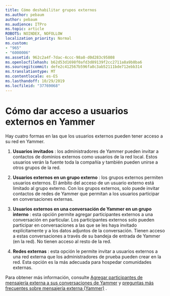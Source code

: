 ```yaml
---
title: Cómo deshabilitar grupos externos
ms.author: pebaum
author: pebaum
ms.audience: ITPro
ms.topic: article
ROBOTS: NOINDEX, NOFOLLOW
localization_priority: Normal
ms.custom:
- "965"
- "6000006"
ms.assetid: 962c2a4f-7dac-4ccc-98a8-d0d283c95808
ms.openlocfilehash: b62d53d1698f0afd3d89139f2cc2711a8a9b8ba6
ms.sourcegitcommit: defe2c412567b596fa8c3ab52111bde712ebb314
ms.translationtype: MT
ms.contentlocale: es-ES
ms.lasthandoff: 10/29/2019
ms.locfileid: "37769068"
---
```

# <a name="how-to-give-access-to-external-users-in-yammer"></a>Cómo dar acceso a usuarios externos en Yammer

Hay cuatro formas en las que los usuarios externos pueden tener acceso a su red en Yammer.
  
1. **Usuarios invitados** : los administradores de Yammer pueden invitar a contactos de dominios externos como usuarios de la red local. Estos usuarios verán la fuente toda la compañía y también pueden unirse a otros grupos de la red.

2. **Usuarios externos en un grupo externo** : los grupos externos permiten usuarios externos. El ámbito del acceso de un usuario externo está limitado al grupo externo. Con los grupos externos, solo puede invitar contactos de redes de Yammer que permitan a los usuarios participar en conversaciones externas.

3. **Usuarios externos en una conversación de Yammer en un grupo interno** : esta opción permite agregar participantes externos a una conversación en particular. Los participantes externos solo pueden participar en conversaciones a las que se les haya invitado explícitamente y a los datos adjuntos de la conversación. Tienen acceso a estas conversaciones a través de su bandeja de entrada de Yammer (en la red). No tienen acceso al resto de la red.

4. **Redes externas** : esta opción le permite invitar a usuarios externos a una red externa que los administradores de prueba pueden crear en la red. Esta opción es la más adecuada para hospedar comunidades externas.

Para obtener más información, consulte [Agregar participantes de mensajería externa a sus conversaciones de Yammer](https://docs.microsoft.com/yammer/work-with-external-users/add-external-participants) y [preguntas más frecuentes sobre mensajería externa (Yammer)](https://docs.microsoft.com/yammer/work-with-external-users/external-messaging-faq) .
  